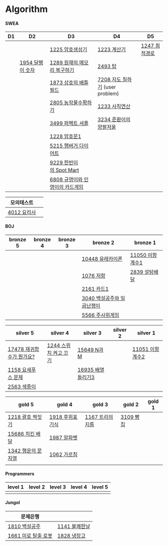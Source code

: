 # Algorithm

#### SWEA

| D1   | D2                                                           | D3                                                           | D4                                                           | D5                                                           |
| ---- | ------------------------------------------------------------ | ------------------------------------------------------------ | ------------------------------------------------------------ | ------------------------------------------------------------ |
|      |                                                              | <a href="https://github.com/dlguswjd0258/Algorithm/tree/main/SWEA/D3/S1225_암호생성기.java">1225 암호생성기</a> | <a href="https://github.com/dlguswjd0258/Algorithm/tree/main/SWEA/D4/S1223_계산기.java">1223 계산기</a> | <a href="https://github.com/dlguswjd0258/Algorithm/tree/main/SWEA/D5/S1247_최적경로.java">1247 최적경로</a> |
|      | <a href="https://github.com/dlguswjd0258/Algorithm/tree/main/SWEA/D2/S1954_달팽이숫자.java">1954 달팽이 숫자</a> | <a href="https://github.com/dlguswjd0258/Algorithm/tree/main/SWEA/D3/S1289_원재의메모리복구하기.java">1289 원재의 메모리 복구하기</a> | <a href="https://github.com/dlguswjd0258/Algorithm/tree/main/SWEA/D4/S2493_탑.java">2493 탑</a> |                                                              |
|      |                                                              | <a href="https://github.com/dlguswjd0258/Algorithm/tree/main/SWEA/D3/S1873_상호의배틀필드.java">1873 상호의 배틀필드</a> | <a href="https://github.com/dlguswjd0258/Algorithm/tree/main/SWEA/D4/S7208_지도칠하기.java">7208 지도 칠하기</a> (user problem) |                                                              |
|      |                                                              | <a href="https://github.com/dlguswjd0258/Algorithm/tree/main/SWEA/D3/S2805_농작물수확하기.java">2805 농작물수확하기</a> | <a href="https://github.com/dlguswjd0258/Algorithm/tree/main/SWEA/D4/S1233_사칙연산.java">1233 사칙연산</a> |                                                              |
|      |                                                              | <a href="https://github.com/dlguswjd0258/Algorithm/tree/main/SWEA/D3/S3499_퍼펙트셔플.java">3499 퍼펙트 셔플</a> | <a href="https://github.com/dlguswjd0258/Algorithm/tree/main/SWEA/D4/S3234_준환이의양팔저울.java">3234 준환이의 양팔저울</a> |                                                              |
|      |                                                              | <a href="https://github.com/dlguswjd0258/Algorithm/tree/main/SWEA/D3/S1228_암호문1.java">1228 암호문1</a> |                                                              |                                                              |
|      |                                                              | <a href="https://github.com/dlguswjd0258/Algorithm/tree/main/SWEA/D3/S5215_햄버거다이어트.java">5215 햄버거 다이어트</a> |                                                              |                                                              |
|      |                                                              | <a href="https://github.com/dlguswjd0258/Algorithm/tree/main/SWEA/D3/S9229_한빈이의SpotMart.java">9229 한빈이의 Spot Mart</a> |                                                              |                                                              |
|      |                                                              | <a href="https://github.com/dlguswjd0258/Algorithm/tree/main/SWEA/D3/S6808_규영이와인영이의카드게임.java">6808 규영이와 인영이의 카드게임</a> |                                                              |                                                              |

| 모의테스트                                                   |      |
| ------------------------------------------------------------ | ---- |
| <a href="https://github.com/dlguswjd0258/Algorithm/tree/main/SWEA/MockTest/S4012_요리사.java">4012 요리사</a> |      |





#### BOJ

| bronze 5 | bronze 4 | bronze 3 | bronze 2                                                     | bronze 1                                                     |
| -------- | -------- | -------- | ------------------------------------------------------------ | ------------------------------------------------------------ |
|          |          |          | <a href="https://github.com/dlguswjd0258/Algorithm/tree/main/BOJ/bronze2/B10448_유레카이론.java">10448 유레카이론</a> | <a href="https://github.com/dlguswjd0258/Algorithm/tree/main/BOJ/bronze1/B11050_이항계수1.java">11050 이항계수1</a> |
|          |          |          | <a href="https://github.com/dlguswjd0258/Algorithm/tree/main/BOJ/bronze2/B1076_저항.java">1076 저항</a> | <a href="https://github.com/dlguswjd0258/Algorithm/tree/main/BOJ/bronze1/B2839_설탕배달.java">2839 설탕배달</a> |
|          |          |          | <a href="https://github.com/dlguswjd0258/Algorithm/tree/main/BOJ/bronze2/B2161_카드1.java">2161 카드1</a> |                                                              |
|          |          |          | <a href="https://github.com/dlguswjd0258/Algorithm/tree/main/BOJ/bronze2/B3040_백설공주와일곱난쟁이.java">3040 백설공주와 일곱난쟁이</a> |                                                              |
|          |          |          | <a href="https://github.com/dlguswjd0258/Algorithm/tree/main/BOJ/bronze2/B5566_주사위게임.java">5566 주사위게임</a> |                                                              |

| silver 5                                                     | silver 4                                                     | silver 3                                                     | silver 2 | silver 1                                                     |
| ------------------------------------------------------------ | ------------------------------------------------------------ | ------------------------------------------------------------ | -------- | ------------------------------------------------------------ |
| <a href="https://github.com/dlguswjd0258/Algorithm/tree/main/BOJ/silver5/B17478_재귀함수가뭔가요.java">17478 재귀함수가 뭔가요?</a> | <a href="https://github.com/dlguswjd0258/Algorithm/tree/main/BOJ/silver4/B1244_스위치켜고끄기.java">1244 스위치 켜고 끄기</a> | <a href="https://github.com/dlguswjd0258/Algorithm/tree/main/BOJ/silver3/B15649_N과M.java">15649 N과M</a> |          | <a href="https://github.com/dlguswjd0258/Algorithm/tree/main/BOJ/silver1/B11051_이항계수2.java">11051 이항계수2</a> |
| <a href="https://github.com/dlguswjd0258/Algorithm/tree/main/BOJ/silver5/B1158_요세푸스문제.java">1158 요세푸스 문제</a> |                                                              | <a href="https://github.com/dlguswjd0258/Algorithm/tree/main/BOJ/silver3/B16935_배열돌리기3.java">16935 배열 돌리기3</a> |          |                                                              |
| <a href="https://github.com/dlguswjd0258/Algorithm/tree/main/BOJ/silver5/B2563_색종이.java">2563 색종이</a> |                                                              |                                                              |          |                                                              |

| gold 5                                                       | gold 4                                                       | gold 3                                                       | gold 2                                                       | gold 1 |
| ------------------------------------------------------------ | ------------------------------------------------------------ | ------------------------------------------------------------ | ------------------------------------------------------------ | ------ |
| <a href="https://github.com/dlguswjd0258/Algorithm/tree/main/BOJ/gold5/B1218_괄호짝짓기.java">1218 괄호 짝짓기</a> | <a href="https://github.com/dlguswjd0258/Algorithm/tree/main/BOJ/gold4/B1918_후위표기식.java">1918 후위표기식</a> | <a href="https://github.com/dlguswjd0258/Algorithm/tree/main/BOJ/gold3/B1167_트리의지름.java">1167 트리의지름</a> | <a href="https://github.com/dlguswjd0258/Algorithm/tree/main/BOJ/gold2/B3109_빵집.java">3109 빵집</a> |        |
| <a href="https://github.com/dlguswjd0258/Algorithm/tree/main/BOJ/gold5/B15686_치킨배달.java">15686 치킨 배달</a> | <a href="https://github.com/dlguswjd0258/Algorithm/tree/main/BOJ/gold4/B1987_알파벳.java">1987 알파벳</a> |                                                              |                                                              |        |
| <a href="https://github.com/dlguswjd0258/Algorithm/tree/main/BOJ/gold5/B1342_행운의문자열.java">1342 행운의 문자열</a> | <a href="https://github.com/dlguswjd0258/Algorithm/tree/main/BOJ/gold4/B1062_가르침.java">1062 가르침</a> |                                                              |                                                              |        |
|                                                              |                                                              |                                                              |                                                              |        |





#### Programmers

| level 1 | level 2 | level 3 | level 4 | level 5 |
| ------- | ------- | ------- | ------- | ------- |
|         |         |         |         |         |





#### Jungol

| 문제은행                                                     |                                                              |
| ------------------------------------------------------------ | ------------------------------------------------------------ |
| <a href="https://github.com/dlguswjd0258/Algorithm/tree/main/Jungol/J1810_백설공주.java">1810 백설공주</a> | <a href="https://github.com/dlguswjd0258/Algorithm/tree/main/Jungol/J1141_불쾌한날.java">1141 불쾌한날</a> |
| <a href="https://github.com/dlguswjd0258/Algorithm/tree/main/Jungol/J1661_미로탈출로봇.java">1661 미로 탈출 로봇</a> | <a href="https://github.com/dlguswjd0258/Algorithm/tree/main/Jungol/J1828_냉장고.java">1828 냉장고</a> |



